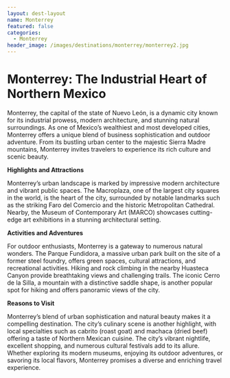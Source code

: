 ```yaml
---
layout: dest-layout
name: Monterrey
featured: false
categories:
  - Monterrey
header_image: /images/destinations/monterrey/monterrey2.jpg
---
```

# **Monterrey: The Industrial Heart of Northern Mexico**

Monterrey, the capital of the state of Nuevo León, is a dynamic city known for its industrial prowess, modern architecture, and stunning natural surroundings. As one of Mexico’s wealthiest and most developed cities, Monterrey offers a unique blend of business sophistication and outdoor adventure. From its bustling urban center to the majestic Sierra Madre mountains, Monterrey invites travelers to experience its rich culture and scenic beauty.

**Highlights and Attractions**

Monterrey’s urban landscape is marked by impressive modern architecture and vibrant public spaces. The Macroplaza, one of the largest city squares in the world, is the heart of the city, surrounded by notable landmarks such as the striking Faro del Comercio and the historic Metropolitan Cathedral. Nearby, the Museum of Contemporary Art (MARCO) showcases cutting-edge art exhibitions in a stunning architectural setting.

**Activities and Adventures**

For outdoor enthusiasts, Monterrey is a gateway to numerous natural wonders. The Parque Fundidora, a massive urban park built on the site of a former steel foundry, offers green spaces, cultural attractions, and recreational activities. Hiking and rock climbing in the nearby Huasteca Canyon provide breathtaking views and challenging trails. The iconic Cerro de la Silla, a mountain with a distinctive saddle shape, is another popular spot for hiking and offers panoramic views of the city.

**Reasons to Visit**

Monterrey’s blend of urban sophistication and natural beauty makes it a compelling destination. The city’s culinary scene is another highlight, with local specialties such as cabrito (roast goat) and machaca (dried beef) offering a taste of Northern Mexican cuisine. The city’s vibrant nightlife, excellent shopping, and numerous cultural festivals add to its allure. Whether exploring its modern museums, enjoying its outdoor adventures, or savoring its local flavors, Monterrey promises a diverse and enriching travel experience.